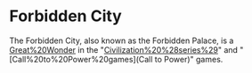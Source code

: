 # Forbidden City

The Forbidden City, also known as the Forbidden Palace, is a [Great%20Wonder](wonder) in the "[Civilization%20%28series%29](Civilization)" and "[Call%20to%20Power%20games](Call to Power)" games.